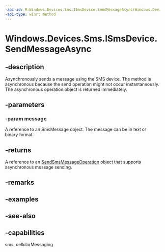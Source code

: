 ----api-id: M:Windows.Devices.Sms.ISmsDevice.SendMessageAsync(Windows.Devices.Sms.ISmsMessage)
-api-type: winrt method
---<!-- Method syntaxpublic Windows.Devices.Sms.SendSmsMessageOperation SendMessageAsync(Windows.Devices.Sms.ISmsMessage message)--># Windows.Devices.Sms.ISmsDevice.SendMessageAsync## -descriptionAsynchronously sends a message using the SMS device. The method is asynchronous because the send operation might not occur instantaneously. The asynchronous operation object is returned immediately.## -parameters### -param messageA reference to an SmsMessage object. The message can be in text or binary format.## -returnsA reference to an [SendSmsMessageOperation](sendsmsmessageoperation.md) object that supports asynchronous message sending.## -remarks## -examples## -see-also## -capabilitiessms, cellularMessaging
